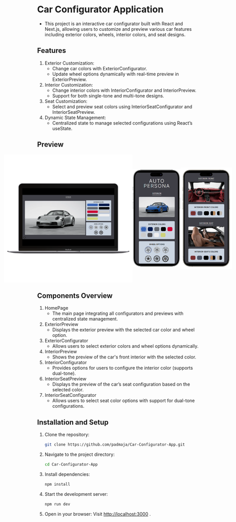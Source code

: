 # Car Configurator Application

- This project is an interactive car configurator built with React and Next.js, allowing users to customize and preview various car features including exterior colors, wheels, interior colors, and seat designs.

## Features

1. Exterior Customization:
   - Change car colors with ExteriorConfigurator.
   - Update wheel options dynamically with real-time preview in ExteriorPreview.
2. Interior Customization:
   - Change interior colors with InteriorConfigurator and InteriorPreview.
   - Support for both single-tone and multi-tone designs.
3. Seat Customization:
   - Select and preview seat colors using InteriorSeatConfigurator and InteriorSeatPreview.
4. Dynamic State Management:
   - Centralized state to manage selected configurations using React’s useState.

## Preview

<div style="display: flex; justify-content: center; align-items: center; flex-direction:row;">
    <img src="public/assets/preview/exteriorfront.png" alt="laptop Image" style="width: 400px; height: auto;">
    <img src="public/assets/preview/mobileexterior.png" alt="monile Image" style="width: 150px; height: auto;">
    <img src="public/assets/preview/mobileinterior.png" alt="mobile Image" style="width: 160px; height: auto;">
</div>



## Components Overview

1. HomePage
   - The main page integrating all configurators and previews with centralized state management.
2. ExteriorPreview
   - Displays the exterior preview with the selected car color and wheel option.
3. ExteriorConfigurator
   - Allows users to select exterior colors and wheel options dynamically.
4. InteriorPreview
   - Shows the preview of the car's front interior with the selected color.
5. InteriorConfigurator
   - Provides options for users to configure the interior color (supports dual-tone).
6. InteriorSeatPreview
   - Displays the preview of the car’s seat configuration based on the selected color.
7. InteriorSeatConfigurator
   - Allows users to select seat color options with support for dual-tone configurations.

## Installation and Setup

1. Clone the repository:
   ```bash
   git clone https://github.com/padmaja/Car-Configurator-App.git
   ```
2. Navigate to the project directory:
   ```bash
   cd Car-Configurator-App
   ```
3. Install dependencies:
   ```bash
   npm install
   ```
4. Start the development server:
   ```bash
   npm run dev
   ```
5. Open in your browser: Visit [http://localhost:3000](http://localhost:3000) .

